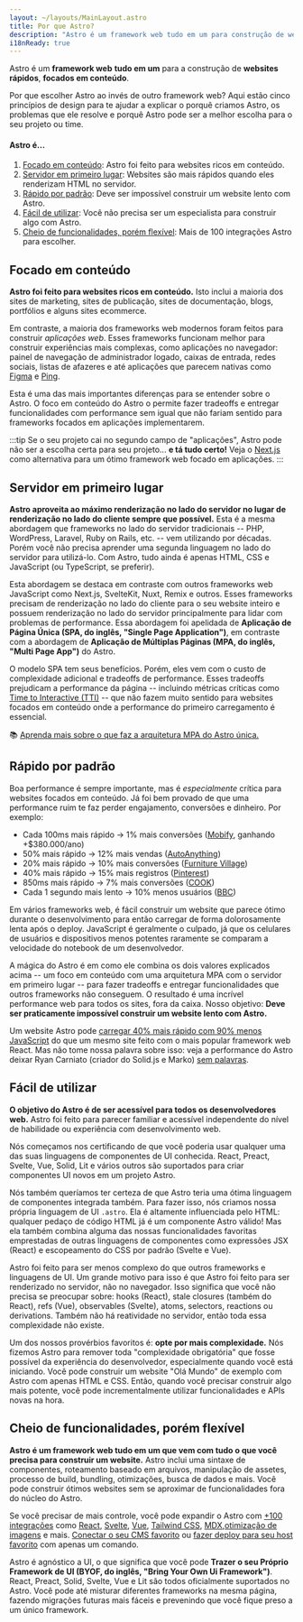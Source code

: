 ```yaml
---
layout: ~/layouts/MainLayout.astro
title: Por que Astro?
description: "Astro é um framework web tudo em um para construção de websites rápidos, centrados em conteúdo. Aprenda mais."
i18nReady: true
---
```


Astro é um **framework web** **tudo em um** para a construção de **websites rápidos**, **focados em conteúdo**.

Por que escolher Astro ao invés de outro framework web? Aqui estão cinco princípios de design para te ajudar a explicar o porquê criamos Astro, os problemas que ele resolve e porquê Astro pode ser a melhor escolha para o seu projeto ou time.

#### Astro é...

1. [Focado em conteúdo](#focado-em-conteúdo): Astro foi feito para websites ricos em conteúdo.
2. [Servidor em primeiro lugar](#servidor-em-primeiro-lugar): Websites são mais rápidos quando eles renderizam HTML no servidor.
3. [Rápido por padrão](#rápido-por-padrão): Deve ser impossível construir um website lento com Astro.
4. [Fácil de utilizar](#fácil-de-utilizar): Você não precisa ser um especialista para construir algo com Astro.
5. [Cheio de funcionalidades, porém flexível](#cheio-de-funcionalidades-porém-flexível): Mais de 100 integrações Astro para escolher.

## Focado em conteúdo

**Astro foi feito para websites ricos em conteúdo.** Isto inclui a maioria dos sites de marketing, sites de publicação, sites de documentação, blogs, portfólios e alguns sites ecommerce.

Em contraste, a maioria dos frameworks web modernos foram feitos para construir *aplicações web*. Esses frameworks funcionam melhor para construir experiências mais complexas, como aplicações no navegador: painel de navegação de administrador logado, caixas de entrada, redes sociais, listas de afazeres e até aplicações que parecem nativas como [Figma](https://figma.com/) e [Ping](https://ping.gg/).

Esta é uma das mais importantes diferenças para se entender sobre o Astro. O foco em conteúdo do Astro o permite fazer tradeoffs e entregar funcionalidades com performance sem igual que não fariam sentido para frameworks focados em aplicações implementarem.

:::tip
Se o seu projeto cai no segundo campo de "aplicações", Astro pode não ser a escolha certa para seu projeto... **e tá tudo certo!** Veja o [Next.js](https://nextjs.org/) como alternativa para um ótimo framework web focado em aplicações.
:::

## Servidor em primeiro lugar

**Astro aproveita ao máximo renderização no lado do servidor no lugar de renderização no lado do cliente sempre que possível.** Esta é a mesma abordagem que frameworks no lado do servidor tradicionais -- PHP, WordPress, Laravel, Ruby on Rails, etc. -- vem utilizando por décadas. Porém você não precisa aprender uma segunda linguagem no lado do servidor para utilizá-lo. Com Astro, tudo ainda é apenas HTML, CSS e JavaScript (ou TypeScript, se preferir).

Esta abordagem se destaca em contraste com outros frameworks web JavaScript como Next.js, SvelteKit, Nuxt, Remix e outros. Esses frameworks precisam de renderização no lado do cliente para o seu website inteiro e possuem renderização no lado do servidor principalmente para lidar com problemas de performance. Essa abordagem foi apelidada de **Aplicação de Página Única (SPA, do inglês, "Single Page Application")**, em contraste com a abordagem de **Aplicação de Múltiplas Páginas (MPA, do inglês, "Multi Page App")** do Astro.

O modelo SPA tem seus benefícios. Porém, eles vem com o custo de complexidade adicional e tradeoffs de performance. Esses tradeoffs prejudicam a performance da página -- incluindo métricas críticas como [Time to Interactive (TTI)](https://web.dev/interactive/) -- que não fazem muito sentido para websites focados em conteúdo onde a performance do primeiro carregamento é essencial.

📚 [Aprenda mais sobre o que faz a arquitetura MPA do Astro única.](/pt-br/concepts/mpa-vs-spa/)


## Rápido por padrão

Boa performance é sempre importante, mas é *especialmente* crítica para websites focados em conteúdo. Já foi bem provado de que uma performance ruim te faz perder engajamento, conversões e dinheiro. Por exemplo:

- Cada 100ms mais rápido → 1% mais conversões ([Mobify](https://web.dev/why-speed-matters/), ganhando +$380.000/ano)
- 50% mais rápido → 12% mais vendas ([AutoAnything](https://www.digitalcommerce360.com/2010/08/19/web-accelerator-revs-conversion-and-sales-autoanything/))
- 20% mais rápido → 10% mais conversões ([Furniture Village](https://www.thinkwithgoogle.com/intl/en-gb/marketing-strategies/app-and-mobile/furniture-village-and-greenlight-slash-page-load-times-boosting-user-experience/))
- 40% mais rápido → 15% mais registros ([Pinterest](https://medium.com/pinterest-engineering/driving-user-growth-with-performance-improvements-cfc50dafadd7))
- 850ms mais rápido → 7% mais conversões ([COOK](https://web.dev/why-speed-matters/))
- Cada 1 segundo mais lento → 10% menos usuários ([BBC](https://www.creativebloq.com/features/how-the-bbc-builds-websites-that-scale))

Em vários frameworks web, é fácil construir um website que parece ótimo durante o desenvolvimento para então carregar de forma dolorosamente lenta após o deploy. JavaScript é geralmente o culpado, já que os celulares de usuários e dispositivos menos potentes raramente se comparam a velocidade do notebook de um desenvolvedor.

A mágica do Astro é em como ele combina os dois valores explicados acima -- um foco em conteúdo com uma arquitetura MPA com o servidor em primeiro lugar -- para fazer tradeoffs e entregar funcionalidades que outros frameworks não conseguem. O resultado é uma incrível performance web para todos os sites, fora da caixa. Nosso objetivo: **Deve ser praticamente impossível construir um website lento com Astro.**

Um website Astro pode [carregar 40% mais rápido com 90% menos JavaScript](https://twitter.com/t3dotgg/status/1437195415439360003) do que um mesmo site feito com o mais popular framework web React. Mas não tome nossa palavra sobre isso: veja a performance do Astro deixar Ryan Carniato (criador do Solid.js e Marko) [sem palavras](https://youtu.be/2ZEMb_H-LYE?t=8163).

## Fácil de utilizar

**O objetivo do Astro é de ser acessível para todos os desenvolvedores web.** Astro foi feito para parecer familiar e acessível independente do nível de habilidade ou experiência com desenvolvimento web.

Nós começamos nos certificando de que você poderia usar qualquer uma das suas linguagens de componentes de UI conhecida. React, Preact, Svelte, Vue, Solid, Lit e vários outros são suportados para criar componentes UI novos em um projeto Astro.

Nós também queríamos ter certeza de que Astro teria uma ótima linguagem de componentes integrada também. Para fazer isso, nós criamos nossa própria linguagem de UI `.astro`. Ela é altamente influenciada pelo HTML: qualquer pedaço de código HTML já é um componente Astro válido! Mas ela também combina alguma das nossas funcionalidades favoritas emprestadas de outras linguagens de componentes como expressões JSX (React) e escopeamento do CSS por padrão (Svelte e Vue).

Astro foi feito para ser menos complexo do que outros frameworks e linguagens de UI. Um grande motivo para isso é que Astro foi feito para ser renderizado no servidor, não no navegador. Isso significa que você não precisa se preocupar sobre: hooks (React), stale closures (também do React), refs (Vue), observables (Svelte), atoms, selectors, reactions ou derivations. Também não há reatividade no servidor, então toda essa complexidade não existe.

Um dos nossos provérbios favoritos é: **opte por mais complexidade.** Nós fizemos Astro para remover toda "complexidade obrigatória" que fosse possível da experiência do desenvolvedor, especialmente quando você está iniciando. Você pode construir um website "Olá Mundo" de exemplo com Astro com apenas HTML e CSS. Então, quando você precisar construir algo mais potente, você pode incrementalmente  utilizar funcionalidades e APIs novas na hora. 


## Cheio de funcionalidades, porém flexível

**Astro é um framework web tudo em um que vem com tudo o que você precisa para construir um website.** Astro inclui uma sintaxe de componentes, roteamento baseado em arquivos, manipulação de assetes, processo de build, bundling, otimizações, busca de dados e mais. Você pode construir ótimos websites sem se aproximar de funcionalidades fora do núcleo do Astro.

Se você precisar de mais controle, você pode expandir o Astro com [+100 integrações](https://astro.build/integrations/) como [React](https://www.npmjs.com/package/@astrojs/react), [Svelte](https://www.npmjs.com/package/@astrojs/svelte), [Vue](https://www.npmjs.com/package/@astrojs/vue), [Tailwind CSS](https://www.npmjs.com/package/@astrojs/tailwind), [MDX](https://www.npmjs.com/package/@astrojs/mdx),[otimização de imagens](https://www.npmjs.com/package/@astrojs/image) e mais. [Conectar o seu CMS favorito](https://astro.build/integrations/) ou [fazer deploy para seu host favorito](/pt-br/guides/deploy/) com apenas um comando.

Astro é agnóstico a UI, o que significa que você pode **Trazer o seu Próprio Framework de UI (BYOF, do inglês, "Bring Your Own Ui Framework")**. React, Preact, Solid, Svelte, Vue e Lit são todos oficialmente suportados no Astro. Você pode até misturar diferentes frameworks na mesma página, fazendo migrações futuras mais fáceis e prevenindo que você fique preso a um único framework.
